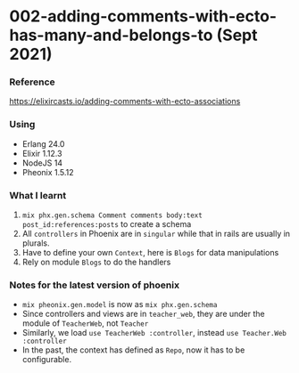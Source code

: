 # 002-adding-comments-with-ecto-has-many-and-belongs-to (Sept 2021)
### Reference
https://elixircasts.io/adding-comments-with-ecto-associations

### Using
  * Erlang 24.0
  * Elixir 1.12.3  
  * NodeJS 14
  * Pheonix 1.5.12

### What I learnt

  1. `mix phx.gen.schema Comment comments body:text post_id:references:posts` to create a schema
  2. All `controllers` in Phoenix are in `singular` while that in rails are usually in plurals.
  3. Have to define your own `Context`, here is `Blogs` for data manipulations
  4. Rely on module `Blogs` to do the handlers


### Notes for the latest version of phoenix
  
  * `mix pheonix.gen.model` is now as `mix phx.gen.schema`
  * Since controllers and views are in `teacher_web`, they are under the module of `TeacherWeb`, not `Teacher`
  * Similarly, we load `use TeacherWeb :controller`, instead `use Teacher.Web :controller`
  * In the past, the context has defined as `Repo`, now it has to be configurable.
 